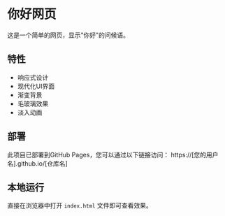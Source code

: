 # 你好网页

这是一个简单的网页，显示"你好"的问候语。

## 特性

- 响应式设计
- 现代化UI界面
- 渐变背景
- 毛玻璃效果
- 淡入动画

## 部署

此项目已部署到GitHub Pages，您可以通过以下链接访问：
https://[您的用户名].github.io/[仓库名]

## 本地运行

直接在浏览器中打开 `index.html` 文件即可查看效果。
